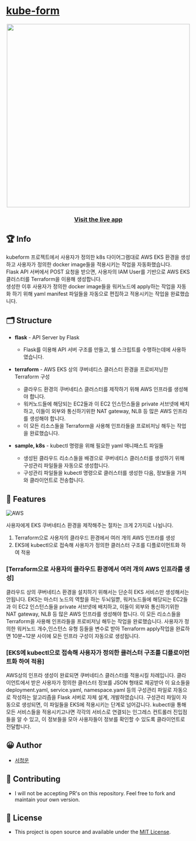 # [kube-form](https://kube-form.web.app/)

<p align="center">
    <a href="https://kube-form.web.app/">
        <img src="https://user-images.githubusercontent.com/31841502/183884426-e720a67d-0aad-4551-9c2f-c8b0cf8cac08.png", style="width:500px;">
    </a>
    <h3 align="center">
        <a href="">Visit the live app</a>
    </h3>
    
</p>

## 🏆 Info
kubeform 프로젝트에서 사용자가 정의한 k8s 다이어그램대로 AWS EKS 환경을 생성하고 사용자가 정의한 docker image들을 적용시키는 작업을 자동화했습니다.  
Flask API 서버에서 POST 요청을 받으면, 사용자의 IAM User를 기반으로 AWS EKS 클러스터를 Terraform을 이용해 생성합니다.    
생성한 이후 사용자가 정의한 docker image들을 워커노드에 apply하는 작업을 자동화 하기 위해 yaml manifest 파일들을 자동으로 편집하고 적용시키는 작업을 완료했습니다. 

## 🗂 Structure

-   **flask** - API Server by Flask

    -   Flask를 이용해 API 서버 구조를 만들고, 쉘 스크립트를 수행하는데에 사용하였습니다.

-   **terraform** - AWS EKS 상의 쿠버네티스 클러스터 환경을 프로비저닝한 Terraform 구성

    -  클라우드 환경의 쿠버네티스 클러스터를 제작하기 위해 AWS 인프라를 생성해야 합니다.
    -  워커노드들에 해당되는 EC2들과 이 EC2 인스턴스들을 private 서브넷에 배치하고, 이들이 외부와 통신하기위한 NAT gateway, NLB 등 많은 AWS 인프라를 생성해야 합니다. 
    -  이 모든 리소스들을 Terraform을 사용해 인프라들을 프로비저닝 해두는 작업을 완료했습니다. 

-   **sample, k8s** - kubectl 명령을 위해 필요한 yaml 매니패스트 파일들
    -  생성된 클라우드 리소스들을 배경으로 쿠버네티스 클러스터를 생성하기 위해 구성관리 파일들을 자동으로 생성합니다.
    -  구성관리 파일들을 kubectl 명령으로 클러스터를 생성한 다음, 정보들을 가져와 클라이언트로 전송합니다.
 

## 🎉 Features
![AWS ](https://user-images.githubusercontent.com/31841502/183807939-d5a5c84e-40f2-4806-ad57-75444c4030b2.png)

사용자에게 EKS 쿠버네티스 환경을 제작해주는 절차는 크게 2가지로 나뉩니다.
1. Terraform으로 사용자의 클라우드 환경에서 여러 개의 AWS 인프라를 생성
2. EKS에 kubectl으로 접속해 사용자가 정의한 클러스터 구조를 디플로이먼트화 하여 적용

### [Terraform으로 사용자의 클라우드 환경에서 여러 개의 AWS 인프라를 생성]
클라우드 상의 쿠버네티스 환경을 설치하기 위해서는 단순히 EKS 서비스만 생성해서는 안됩니다. EKS는 마스터 노드의 역할을 하는 두뇌일뿐, 워커노드들에 해당되는 EC2들과
이 EC2 인스턴스들을 private 서브넷에 배치하고, 이들이 외부와 통신하기위한 NAT gateway, NLB 등 많은 AWS 인프라를 생성해야 합니다. 이 모든 리소스들을 Terraform을 사용해 인프라들을 프로비저닝 해두는 작업을 완료했습니다. 사용자가 정의한 워커노드 개수,인스턴스 유형 등들을 변수로 받아 Terraform apply작업을 완료하면 10분~12분 사이에 모든 인프라 구성이 자동으로 생성됩니다.


### [EKS에 kubectl으로 접속해 사용자가 정의한 클러스터 구조를 디플로이먼트화 하여 적용]
 
AWS상의 인프라 생성이 완료되면 쿠버네티스 클러스터를 적용시킬 차례입니다. 클라이언트에서 받은 사용자가 정의한 클러스터 정보를 JSON 형태로 제공받아 이 요소들을 deployment.yaml, service.yaml, namespace.yaml 등의 구성관리 파일로 자동으로 작성하는 알고리즘을 Flask 서버로 자체 설계, 개발하였습니다. 구성관리 파일이 자동으로 생성되면, 이 파일들을 EKS에 적용시키는 단계로 넘어갑니다. kubectl을 통해 모든 서비스들을 적용시키고나면 각각의 서비스로 연결되는 인그레스 컨트롤러 진입점들을 알 수 있고, 이 정보들을 모아 사용자들이 정보를 확인할 수 있도록 클라이언트로 전달합니다.


## 😀 Author

-   [서청운](https://github.com/newdeal123)

## 🌋 Contributing

-   I will not be accepting PR's on this repository. Feel free to fork and maintain your own version.

## 📄 License

-   This project is open source and available under the [MIT License](LICENSE).
